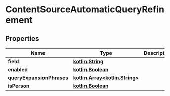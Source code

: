 # ContentSourceAutomaticQueryRefinement

## Properties
Name | Type | Description | Notes
------------ | ------------- | ------------- | -------------
**field** | [**kotlin.String**](.md) |  | 
**enabled** | [**kotlin.Boolean**](.md) |  | 
**queryExpansionPhrases** | [**kotlin.Array&lt;kotlin.String&gt;**](.md) |  | 
**isPerson** | [**kotlin.Boolean**](.md) |  |  [optional]
